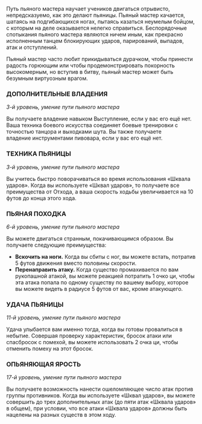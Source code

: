 Путь пьяного мастера научает учеников двигаться отрывисто, непредсказуемо, как это делают пьяницы. Пьяный мастер качается, шатаясь на подгибающихся ногах, пытаясь казаться неумелым бойцом, с которым на деле оказывается нелегко справиться. Беспорядочные спотыкания пьяного мастера являются ничем иным, как прекрасно исполненным танцем блокирующих ударов, парирований, выпадов, атак и отступлений.

Пьяный мастер часто любит прикидываться дурачком, чтобы принести радость горюющим или чтобы продемонстрировать покорность высокомерным, но вступив в битву, пьяный мастер может быть безумным виртуозным врагом.

  

### ДОПОЛНИТЕЛЬНЫЕ ВЛАДЕНИЯ

_3-й уровень, умение пути пьяного мастера_

Вы получаете владение навыком Выступление, если у вас его ещё нет. Ваша техника боевого искусства соединяет боевые тренировки с точностью танцора и выходками шута. Вы также получаете владение инструментами пивовара, если у вас его ещё нет.

  

### ТЕХНИКА ПЬЯНИЦЫ

_3-й уровень, умение пути пьяного мастера_

Вы учитесь быстро поворачиваться во время использования «Шквала ударов». Когда вы используете «Шквал ударов», то получаете все преимущества от Отхода, а ваша скорость ходьбы увеличивается на 10 футов до конца этого хода.

  

### ПЬЯНАЯ ПОХОДКА

_6-й уровень, умение пути пьяного мастера_

Вы можете двигаться странным, покачивающимся образом. Вы получаете следующие преимущества:

- **Вскочить на ноги.** Когда вы сбиты с ног, вы можете встать, потратив 5 футов движения вместо половины скорости.
- **Перенаправить атаку.** Когда существо промахивается по вам рукопашной атакой, вы можете реакцией потратить 1 очко ци, чтобы эта атака попала по одному существу по вашему выбору, которое вы можете видеть в радиусе 5 футов от вас, кроме атакующего.

  

### УДАЧА ПЬЯНИЦЫ

_11-й уровень, умение пути пьяного мастера_

Удача улыбается вам именно тогда, когда вы готовы провалиться в небытие. Совершая проверку характеристик, бросок атаки или спасбросок с помехой, вы можете использовать 2 очка ци, чтобы отменить помеху на этот бросок.

  

### ОПЬЯНЯЮЩАЯ ЯРОСТЬ

_17-й уровень, умение пути пьяного мастера_

Вы получаете возможность нанести ошеломляющее число атак против группы противников. Когда вы используете «Шквал ударов», вы можете совершить до трех дополнительных атак (до пяти атак «Шквала ударов» в общем), при условии, что все атаки «Шквала ударов» должны быть нацелены на разных существ в этом ходу.
